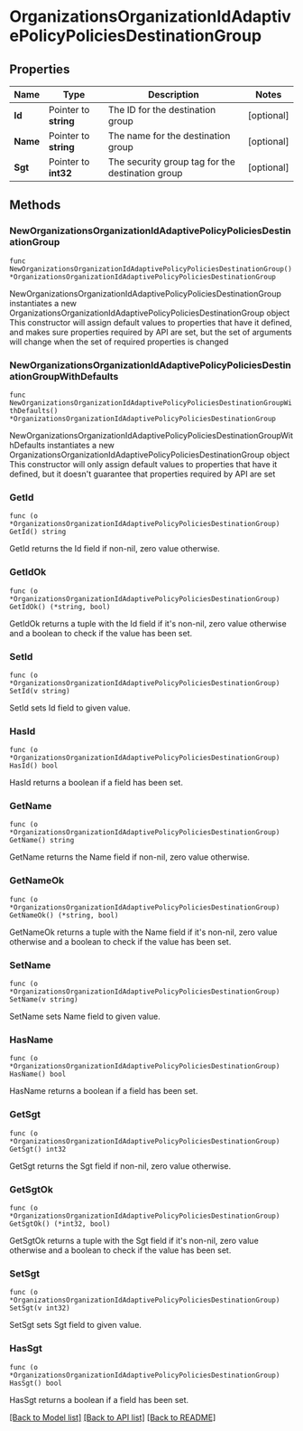 # OrganizationsOrganizationIdAdaptivePolicyPoliciesDestinationGroup

## Properties

Name | Type | Description | Notes
------------ | ------------- | ------------- | -------------
**Id** | Pointer to **string** | The ID for the destination group | [optional] 
**Name** | Pointer to **string** | The name for the destination group | [optional] 
**Sgt** | Pointer to **int32** | The security group tag for the destination group | [optional] 

## Methods

### NewOrganizationsOrganizationIdAdaptivePolicyPoliciesDestinationGroup

`func NewOrganizationsOrganizationIdAdaptivePolicyPoliciesDestinationGroup() *OrganizationsOrganizationIdAdaptivePolicyPoliciesDestinationGroup`

NewOrganizationsOrganizationIdAdaptivePolicyPoliciesDestinationGroup instantiates a new OrganizationsOrganizationIdAdaptivePolicyPoliciesDestinationGroup object
This constructor will assign default values to properties that have it defined,
and makes sure properties required by API are set, but the set of arguments
will change when the set of required properties is changed

### NewOrganizationsOrganizationIdAdaptivePolicyPoliciesDestinationGroupWithDefaults

`func NewOrganizationsOrganizationIdAdaptivePolicyPoliciesDestinationGroupWithDefaults() *OrganizationsOrganizationIdAdaptivePolicyPoliciesDestinationGroup`

NewOrganizationsOrganizationIdAdaptivePolicyPoliciesDestinationGroupWithDefaults instantiates a new OrganizationsOrganizationIdAdaptivePolicyPoliciesDestinationGroup object
This constructor will only assign default values to properties that have it defined,
but it doesn't guarantee that properties required by API are set

### GetId

`func (o *OrganizationsOrganizationIdAdaptivePolicyPoliciesDestinationGroup) GetId() string`

GetId returns the Id field if non-nil, zero value otherwise.

### GetIdOk

`func (o *OrganizationsOrganizationIdAdaptivePolicyPoliciesDestinationGroup) GetIdOk() (*string, bool)`

GetIdOk returns a tuple with the Id field if it's non-nil, zero value otherwise
and a boolean to check if the value has been set.

### SetId

`func (o *OrganizationsOrganizationIdAdaptivePolicyPoliciesDestinationGroup) SetId(v string)`

SetId sets Id field to given value.

### HasId

`func (o *OrganizationsOrganizationIdAdaptivePolicyPoliciesDestinationGroup) HasId() bool`

HasId returns a boolean if a field has been set.

### GetName

`func (o *OrganizationsOrganizationIdAdaptivePolicyPoliciesDestinationGroup) GetName() string`

GetName returns the Name field if non-nil, zero value otherwise.

### GetNameOk

`func (o *OrganizationsOrganizationIdAdaptivePolicyPoliciesDestinationGroup) GetNameOk() (*string, bool)`

GetNameOk returns a tuple with the Name field if it's non-nil, zero value otherwise
and a boolean to check if the value has been set.

### SetName

`func (o *OrganizationsOrganizationIdAdaptivePolicyPoliciesDestinationGroup) SetName(v string)`

SetName sets Name field to given value.

### HasName

`func (o *OrganizationsOrganizationIdAdaptivePolicyPoliciesDestinationGroup) HasName() bool`

HasName returns a boolean if a field has been set.

### GetSgt

`func (o *OrganizationsOrganizationIdAdaptivePolicyPoliciesDestinationGroup) GetSgt() int32`

GetSgt returns the Sgt field if non-nil, zero value otherwise.

### GetSgtOk

`func (o *OrganizationsOrganizationIdAdaptivePolicyPoliciesDestinationGroup) GetSgtOk() (*int32, bool)`

GetSgtOk returns a tuple with the Sgt field if it's non-nil, zero value otherwise
and a boolean to check if the value has been set.

### SetSgt

`func (o *OrganizationsOrganizationIdAdaptivePolicyPoliciesDestinationGroup) SetSgt(v int32)`

SetSgt sets Sgt field to given value.

### HasSgt

`func (o *OrganizationsOrganizationIdAdaptivePolicyPoliciesDestinationGroup) HasSgt() bool`

HasSgt returns a boolean if a field has been set.


[[Back to Model list]](../README.md#documentation-for-models) [[Back to API list]](../README.md#documentation-for-api-endpoints) [[Back to README]](../README.md)


